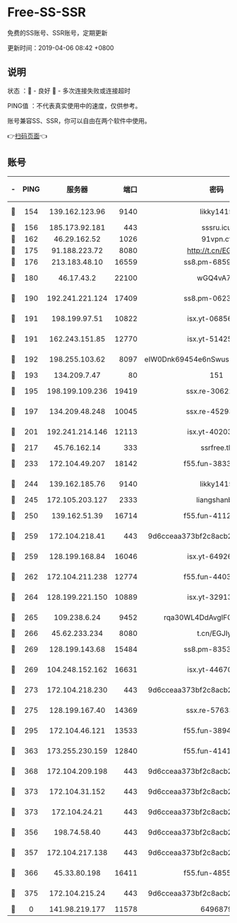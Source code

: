 # Free-SS-SSR

免费的SS账号、SSR账号，定期更新

更新时间：2019-04-06 08:42 +0800

## 说明

状态     ：🙂 - 良好 🙁 - 多次连接失败或连接超时

PING值   ：不代表真实使用中的速度，仅供参考。

账号兼容SS、SSR，你可以自由在两个软件中使用。

👉[扫码页面](https://liesauer.github.io/Free-SS-SSR/)👈

## 账号

|-|PING|服务器|端口|密码|加密方式|区域|
|:----:|:----:|:-----:|-----:|:----:|:----:|:----:|
|🙂|154|139.162.123.96|9140|likky1415|aes-256-cfb|JP|
|🙂|156|185.173.92.181|443|sssru.icu|rc4-md5|RU|
|🙂|162|46.29.162.52|1026|91vpn.cf|rc4-md5|RU|
|🙂|175|91.188.223.72|8080|http://t.cn/EGJIyrl|rc4-md5|RU|
|🙂|176|213.183.48.10|16559|ss8.pm-68592266|rc4-md5|RU|
|🙂|180|46.17.43.2|22100|wGQ4vA7D|aes-256-gcm|RU|
|🙂|190|192.241.221.124|17409|ss8.pm-06236713|aes-256-cfb|US|
|🙂|191|198.199.97.51|10822|isx.yt-06856161|aes-256-cfb|US|
|🙂|191|162.243.151.85|12770|isx.yt-51425905|aes-256-cfb|US|
|🙂|192|198.255.103.62|8097|eIW0Dnk69454e6nSwuspv9DmS201tQ0D|aes-256-cfb|US|
|🙂|193|134.209.7.47|80|151|chacha20|US|
|🙂|195|198.199.109.236|19419|ssx.re-30622705|aes-256-cfb|US|
|🙂|197|134.209.48.248|10045|ssx.re-45293607|aes-256-cfb|US|
|🙂|201|192.241.214.146|12113|isx.yt-40203662|aes-256-cfb|US|
|🙂|217|45.76.162.14|333|ssrfree.tk|rc4|SG|
|🙂|233|172.104.49.207|18142|f55.fun-38335562|aes-256-cfb|SG|
|🙂|244|139.162.185.76|9140|likky1415|aes-256-cfb|DE|
|🙂|245|172.105.203.127|2333|liangshanbo|chacha20|JP|
|🙂|250|139.162.51.39|16714|f55.fun-41127921|aes-256-cfb|SG|
|🙂|259|172.104.218.41|443|9d6cceaa373bf2c8acb22e60b6a58be6|aes-256-cfb|US|
|🙂|259|128.199.168.84|16046|isx.yt-64926766|aes-256-cfb|SG|
|🙂|262|172.104.211.238|12774|f55.fun-44032387|aes-256-cfb|US|
|🙂|264|128.199.221.150|10889|isx.yt-32913473|aes-256-cfb|SG|
|🙂|265|109.238.6.24|9452|rqa30WL4DdAvgIFG6Fs3znzTa|aes-256-cfb|FR|
|🙂|266|45.62.233.234|8080|t.cn/EGJIyrl|rc4-md5|CA|
|🙂|269|128.199.143.68|15484|ss8.pm-83534389|aes-256-cfb|SG|
|🙂|269|104.248.152.162|16631|isx.yt-44670176|aes-256-cfb|SG|
|🙂|273|172.104.218.230|443|9d6cceaa373bf2c8acb22e60b6a58be6|aes-256-cfb|US|
|🙂|275|128.199.167.40|14369|ssx.re-57633451|aes-256-cfb|SG|
|🙂|295|172.104.46.121|13533|f55.fun-38943433|aes-256-cfb|SG|
|🙂|363|173.255.230.159|12840|f55.fun-41413045|aes-256-cfb|US|
|🙂|368|172.104.209.198|443|9d6cceaa373bf2c8acb22e60b6a58be6|aes-256-cfb|US|
|🙂|373|172.104.31.152|443|9d6cceaa373bf2c8acb22e60b6a58be6|aes-256-cfb|US|
|🙂|373|172.104.24.21|443|9d6cceaa373bf2c8acb22e60b6a58be6|aes-256-cfb|US|
|🙂|356|198.74.58.40|443|9d6cceaa373bf2c8acb22e60b6a58be6|aes-256-cfb|US|
|🙂|357|172.104.217.138|443|9d6cceaa373bf2c8acb22e60b6a58be6|aes-256-cfb|US|
|🙂|366|45.33.80.198|16411|f55.fun-48556227|aes-256-cfb|US|
|🙂|375|172.104.215.24|443|9d6cceaa373bf2c8acb22e60b6a58be6|aes-256-cfb|US|
|🙁|0|141.98.219.177|11578|6496879|chacha20|US|
